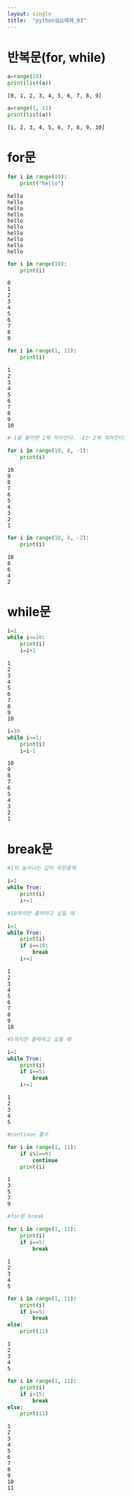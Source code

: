 ```yaml
---
layout: single
title:  "python실습예제_03"
---
```


# 반복문(for, while)


```python
a=range(10)
print(list(a))
```

    [0, 1, 2, 3, 4, 5, 6, 7, 8, 9]
    


```python
a=range(1, 11)
print(list(a))
```

    [1, 2, 3, 4, 5, 6, 7, 8, 9, 10]
    

# for문


```python
for i in range(10):
    print("hello")
```

    hello
    hello
    hello
    hello
    hello
    hello
    hello
    hello
    hello
    hello
    


```python
for i in range(10):
    print(i)
```

    0
    1
    2
    3
    4
    5
    6
    7
    8
    9
    


```python
for i in range(1, 11):
    print(i)
```

    1
    2
    3
    4
    5
    6
    7
    8
    9
    10
    


```python
#-1을 붙이면 1씩 작아진다. -2는 2씩 작아진다.
```


```python
for i in range(10, 0, -1):
    print(i)
```

    10
    9
    8
    7
    6
    5
    4
    3
    2
    1
    


```python
for i in range(10, 0, -2):
    print(i)
```

    10
    8
    6
    4
    2
    

# while문


```python
i=1
while i<=10:
    print(i)
    i=i+1
```

    1
    2
    3
    4
    5
    6
    7
    8
    9
    10
    


```python
i=10
while i>=1:
    print(i)
    i=i-1
```

    10
    9
    8
    7
    6
    5
    4
    3
    2
    1
    

# break문


```python
#1씩 늘어나는 값이 무한출력
```


```python
i=1
while True:
    print(i)
    i+=1
```


```python
#10까지만 출력하고 싶을 때
```


```python
i=1
while True:
    print(i)
    if i==10:
        break
    i+=1
```

    1
    2
    3
    4
    5
    6
    7
    8
    9
    10
    


```python
#5까지만 출력하고 싶을 때
```


```python
i=1
while True:
    print(i)
    if i==5:
        break
    i+=1
```

    1
    2
    3
    4
    5
    


```python
#continue 홀수
```


```python
for i in range(1, 11):
    if i%2==0:
        continue
    print(i)
```

    1
    3
    5
    7
    9
    


```python
#for문 break
```


```python
for i in range(1, 11):
    print(i)
    if i==5:
        break
```

    1
    2
    3
    4
    5
    


```python
for i in range(1, 11):
    print(i)
    if i==5:
        break
else:
    print(11)
```

    1
    2
    3
    4
    5
    


```python
for i in range(1, 11):
    print(i)
    if i>15:
        break
else:
    print(11)
```

    1
    2
    3
    4
    5
    6
    7
    8
    9
    10
    11
    

